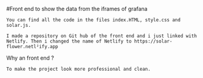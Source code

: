 #Front end to show the data from the iframes of grafana

```TEXT
You can find all the code in the files index.HTML, style.css and solar.js.

I made a repository on Git hub of the front end and i just linked with Netlify. Then i changed the name of Netlify to https://solar-flower.netl²ify.app

```

Why an front end ?

```TEXT
To make the project look more professional and clean.

```
